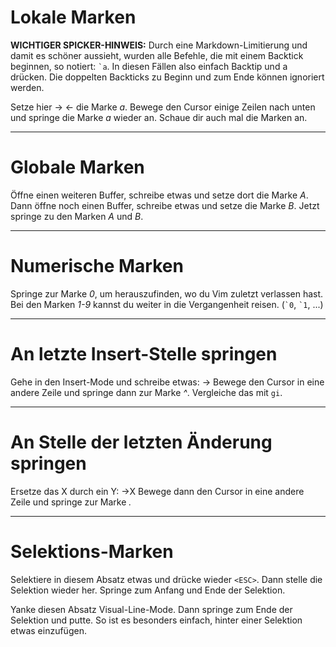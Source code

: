 # Lokale Marken

**WICHTIGER SPICKER-HINWEIS:** Durch eine Markdown-Limitierung und damit es
schöner aussieht, wurden alle Befehle, die mit einem Backtick beginnen, so
notiert: `` `a ``. In diesen Fällen also einfach Backtip und a drücken. Die
doppelten Backticks zu Beginn und zum Ende können ignoriert werden.

Setze hier → ← die Marke _a_. Bewege den Cursor einige Zeilen nach unten und
springe die Marke _a_ wieder an. Schaue dir auch mal die Marken an.


-------------------------------------------------------------------------------
# Globale Marken

Öffne einen weiteren Buffer, schreibe etwas und setze dort die Marke _A_. Dann
öffne noch einen Buffer, schreibe etwas und setze die Marke _B_. Jetzt springe
zu den Marken _A_ und _B_.


-------------------------------------------------------------------------------
# Numerische Marken

Springe zur Marke _0_, um herauszufinden, wo du Vim zuletzt verlassen hast.
Bei den Marken _1-9_ kannst du weiter in die Vergangenheit reisen.
(`` `0 ``, `` `1 ``, ...)

-------------------------------------------------------------------------------
# An letzte Insert-Stelle springen

Gehe in den Insert-Mode und schreibe etwas: →
Bewege den Cursor in eine andere Zeile und springe dann zur Marke _^_.
Vergleiche das mit `gi`.


-------------------------------------------------------------------------------
# An Stelle der letzten Änderung springen

Ersetze das X durch ein Y: →X
Bewege dann den Cursor in eine andere Zeile und springe zur Marke _._


-------------------------------------------------------------------------------
# Selektions-Marken

Selektiere in diesem Absatz etwas und drücke wieder `<ESC>`. Dann stelle die
Selektion wieder her. Springe zum Anfang und Ende der Selektion.


Yanke diesen Absatz Visual-Line-Mode. Dann springe zum Ende der Selektion und
putte. So ist es besonders einfach, hinter einer Selektion etwas einzufügen.
